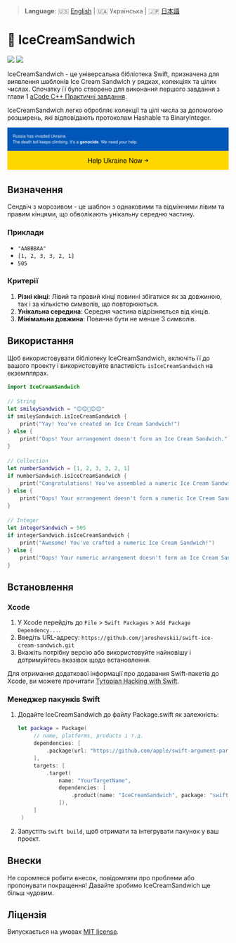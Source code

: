 > **Language**: 🇺🇸 [English](README.md) | 🇺🇦 Українська | 🇯🇵 [日本語](README.ja.md)

# 🍨 IceCreamSandwich

[![](https://img.shields.io/endpoint?url=https%3A%2F%2Fswiftpackageindex.com%2Fapi%2Fpackages%2Fjaroshevskii%2Fswift-ice-cream-sandwich%2Fbadge%3Ftype%3Dswift-versions)](https://swiftpackageindex.com/jaroshevskii/swift-ice-cream-sandwich)
[![](https://img.shields.io/endpoint?url=https%3A%2F%2Fswiftpackageindex.com%2Fapi%2Fpackages%2Fjaroshevskii%2Fswift-ice-cream-sandwich%2Fbadge%3Ftype%3Dplatforms)](https://swiftpackageindex.com/jaroshevskii/swift-ice-cream-sandwich)

IceCreamSandwich - це універсальна бібліотека Swift, призначена для виявлення шаблонів Ice Cream Sandwich у рядках, колекціях та цілих числах. Спочатку її було створено для виконання першого завдання з глави 1 [aCode C++ Практичні завдання](https://acode.com.ua/praktika-cpp-1/#toc-0).

IceCreamSandwich легко обробляє колекції та цілі числа за допомогою розширень, які відповідають протоколам Hashable та BinaryInteger.

[![Stand With Ukraine](https://raw.githubusercontent.com/vshymanskyy/StandWithUkraine/main/banner2-direct.svg)](https://vshymanskyy.github.io/StandWithUkraine)

## Визначення

Сендвіч з морозивом - це шаблон з однаковими та відмінними лівим та правим кінцями, що обволікають унікальну середню частину.

### Приклади

- `"AABBBAA"`
- `[1, 2, 3, 3, 2, 1]`
- `505`

### Критерії

1. **Різні кінці**: Лівий та правий кінці повинні збігатися як за довжиною, так і за кількістю символів, що повторюються.
2. **Унікальна середина**: Середня частина відрізняється від кінців.
3. **Мінімальна довжина**: Повинна бути не менше 3 символів.

## Використання

Щоб використовувати бібліотеку IceCreamSandwich, включіть її до вашого проекту і використовуйте властивість `isIceCreamSandwich` на екземплярах.

```swift
import IceCreamSandwich

// String
let smileySandwich = "😊😊🍦😊😊"
if smileySandwich.isIceCreamSandwich {
    print("Yay! You've created an Ice Cream Sandwich!")
} else {
    print("Oops! Your arrangement doesn't form an Ice Cream Sandwich.")
}

// Collection
let numberSandwich = [1, 2, 3, 3, 2, 1]
if numberSandwich.isIceCreamSandwich {
    print("Congratulations! You've assembled a numeric Ice Cream Sandwich!")
} else {
    print("Oops! Your arrangement doesn't form a numeric Ice Cream Sandwich.")
}

// Integer
let integerSandwich = 505
if integerSandwich.isIceCreamSandwich {
    print("Awesome! You've crafted a numeric Ice Cream Sandwich!")
} else {
    print("Oops! Your numeric arrangement doesn't form an Ice Cream Sandwich.")
}
```

## Встановлення

### Xcode

1. У Xcode перейдіть до `File` > `Swift Packages` > `Add Package Dependency...`.
2. Введіть URL-адресу: `https://github.com/jaroshevskii/swift-ice-cream-sandwich.git`
3. Вкажіть потрібну версію або використовуйте найновішу і дотримуйтесь вказівок щодо встановлення.

Для отримання додаткової інформації про додавання Swift-пакетів до Xcode, ви можете прочитати [Туторіал Hacking with Swift](https://www.hackingwithswift.com/books/ios-swiftui/adding-swift-package-dependencies-in-xcode).

### Менеджер пакунків Swift

1. Додайте IceCreamSandwich до файлу Package.swift як залежність:
    
   ```swift
   let package = Package(
        // name, platforms, products і т.д.
        dependencies: [
            .package(url: "https://github.com/apple/swift-argument-parser", from: "1.0.0"),
        ],
        targets: [
            .target(
                name: "YourTargetName",
                dependencies: [
                    .product(name: "IceCreamSandwich", package: "swift-ice-cream-sandwich"),
                ]),
        ]
    )
   ```

2. Запустіть `swift build`, щоб отримати та інтегрувати пакунок у ваш проект.

## Внески

Не соромтеся робити внесок, повідомляти про проблеми або пропонувати покращення! Давайте зробимо IceCreamSandwich ще більш чудовим.

## Ліцензія

Випускається на умовах [MIT license](LICENSE.txt).
